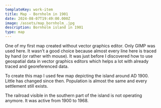 ```yaml
---
templateKey: work-item
title: Map - Bornholm in 1901
date: 2024-08-07T19:49:00.000Z
image: /assets/map_bornholm_.jpg
description: Bornholm island in 1901
type: map
---
```

One of my first map created without vector graphics editor. Only GIMP was used here. It wasn't a good choice because almost every line here is traced by hand (or rather with mouse). It was just before I discovered how to use geospatial data in vector graphics editors which helps a lot with already traced and georeferenced data.

To create this map I used few map depicting the island around AD 1900. Little has changed since then. Population is almost the same and every settlement still exists. 

The railroad visible in the southern part of the island is not operating anymore. It was active from 1900 to 1968.

